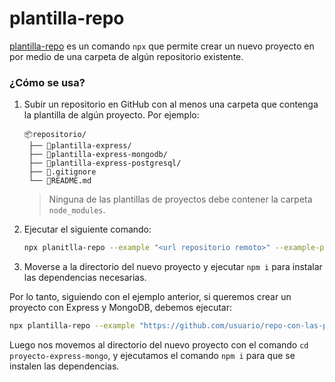 # plantilla-repo

[plantilla-repo](https://www.npmjs.com/package/plantilla-repo) es un comando `npx` que permite crear un nuevo proyecto en por medio de una carpeta de algún repositorio existente.

###  ¿Cómo se usa?

1. Subir un repositorio en GitHub con al menos una carpeta que contenga la plantilla de algún proyecto. Por ejemplo:

    ```
    📦repositorio/
     ├── 📂plantilla-express/
     ├── 📂plantilla-express-mongodb/
     ├── 📂plantilla-express-postgresql/
     ├── 📄.gitignore
     └── 📄README.md
    ```
    > Ninguna de las plantillas de proyectos debe contener la carpeta `node_modules`.

2. Ejecutar el siguiente comando:
    ```bash
    npx planitlla-repo --example "<url repositorio remoto>" --example-path "<carpeta del repositorio remoto>" <nombre del nuevo proyecto>
    ```

3. Moverse a la directorio del nuevo proyecto y ejecutar `npm i` para instalar las dependencias necesarias.

Por lo tanto, siguiendo con el ejemplo anterior, si queremos crear un proyecto con Express y MongoDB, debemos ejecutar:
```bash
npx plantilla-repo --example "https://github.com/usuario/repo-con-las-plantillas" --example-path "plantilla-express-mongodb" proyecto-express-mongo
```

Luego nos movemos al directorio del nuevo proyecto con el comando `cd proyecto-express-mongo`, y ejecutamos el comando `npm i` para que se instalen las dependencias.
